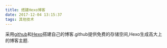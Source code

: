 ```yaml
---
title: 搭建Hexo博客
date: 2017-12-04 13:15:37
tags: 其他技术
---
```

采用[github](https://github.com/)和[Hexo](https://hexo.io/)搭建自己的博客.github提供免费的存储空间,Hexo生成高大上的博客主题.
